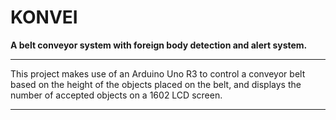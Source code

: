 # __KONVEI__

**A belt conveyor system with foreign body detection and alert system.**

***
 
This project makes use of an Arduino Uno R3 to control a conveyor belt based on the height of the objects placed on the belt, and displays the number of accepted objects on a 1602 LCD screen.

***
